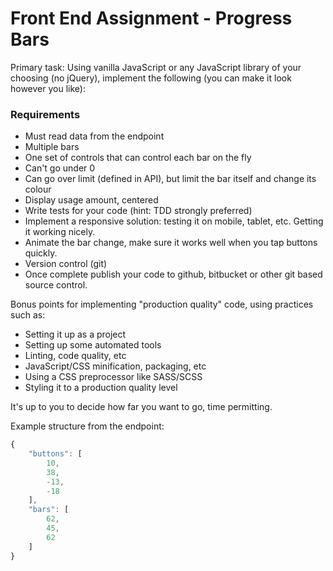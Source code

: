 # Front End Assignment - Progress Bars
Primary task: Using vanilla JavaScript or any JavaScript library of your choosing (no jQuery), implement the following (you can make it look however you like):

### Requirements
* Must read data from the endpoint 
* Multiple bars
* One set of controls that can control each bar on the fly
* Can't go under 0
* Can go over limit (defined in API), but limit the bar itself and change its colour
* Display usage amount, centered
* Write tests for your code (hint: TDD strongly preferred)
* Implement a responsive solution: testing it on mobile, tablet, etc. Getting it working nicely.
* Animate the bar change, make sure it works well when you tap buttons quickly.
* Version control (git)
* Once complete publish your code to github, bitbucket or other git based source control.

Bonus points for implementing "production quality" code, using practices such as:

* Setting it up as a project
* Setting up some automated tools
* Linting, code quality, etc
* JavaScript/CSS minification, packaging, etc
* Using a CSS preprocessor like SASS/SCSS
* Styling it to a production quality level

It's up to you to decide how far you want to go, time permitting.

Example structure from the endpoint:

```js
{  
    "buttons": [ 
        10,
        38,
        -13,
        -18
    ],
    "bars": [
        62,
        45,
        62
    ]
}
```

